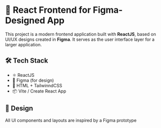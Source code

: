 # 🚀 React Frontend for Figma-Designed App

This project is a modern frontend application built with **ReactJS**, based on UI/UX designs created in **Figma**. It serves as the user interface layer for a larger application.

## 🛠 Tech Stack
- ⚛️ ReactJS
- 🎨 Figma (for design)
- 🧱 HTML + TailwinndCSS
- 📦 Vite / Create React App 

## 📐 Design
All UI components and layouts are inspired by a Figma prototype



